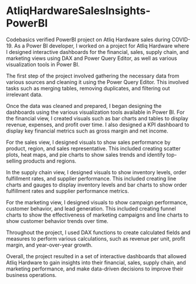 # AtliqHardwareSalesInsights-PowerBI
Codebasics verified PowerBI project on Atliq Hardware sales during COVID-19.
As a Power BI developer, I worked on a project for Atliq Hardware where I designed interactive dashboards for the financial, sales, supply chain, and marketing views using DAX and Power Query Editor, as well as various visualization tools in Power BI.

The first step of the project involved gathering the necessary data from various sources and cleaning it using the Power Query Editor. This involved tasks such as merging tables, removing duplicates, and filtering out irrelevant data.

Once the data was cleaned and prepared, I began designing the dashboards using the various visualization tools available in Power BI. For the financial view, I created visuals such as bar charts and tables to display revenue, expenses, and profit over time. I also designed a KPI dashboard to display key financial metrics such as gross margin and net income.

For the sales view, I designed visuals to show sales performance by product, region, and sales representative. This included creating scatter plots, heat maps, and pie charts to show sales trends and identify top-selling products and regions.

In the supply chain view, I designed visuals to show inventory levels, order fulfillment rates, and supplier performance. This included creating line charts and gauges to display inventory levels and bar charts to show order fulfillment rates and supplier performance metrics.

For the marketing view, I designed visuals to show campaign performance, customer behavior, and lead generation. This included creating funnel charts to show the effectiveness of marketing campaigns and line charts to show customer behavior trends over time.

Throughout the project, I used DAX functions to create calculated fields and measures to perform various calculations, such as revenue per unit, profit margin, and year-over-year growth.

Overall, the project resulted in a set of interactive dashboards that allowed Atliq Hardware to gain insights into their financial, sales, supply chain, and marketing performance, and make data-driven decisions to improve their business operations.
